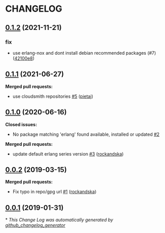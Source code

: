 # CHANGELOG

## [0.1.2](https://github.com/rockandska/ansible-role-erlang/tree/0.1.2) (2021-11-21)

### fix

- use erlang-nox and dont install debian recommended packages (#7) ([42100e8](https://github.com/rockandska/ansible-role-erlang/commit/42100e878c72dead3f7e5afe688fd85614b35046))

## [0.1.1](https://github.com/rockandska/ansible-role-erlang/tree/0.1.0) (2021-06-27)
**Merged pull requests:**

- use cloudsmith repositories [\#5](https://github.com/rockandska/ansible-role-erlang/pull/5) ([pietaj](https://github.com/pietaj))

## [0.1.0](https://github.com/rockandska/ansible-role-erlang/tree/0.1.0) (2020-06-16)
**Closed issues:**

- No package matching 'erlang' found available, installed or updated [\#2](https://github.com/rockandska/ansible-role-erlang/issues/2)

**Merged pull requests:**

- update default erlang series version [\#3](https://github.com/rockandska/ansible-role-erlang/pull/3) ([rockandska](https://github.com/rockandska))

## [0.0.2](https://github.com/rockandska/ansible-role-erlang/tree/0.0.2) (2019-03-15)
**Merged pull requests:**

- Fix typo in repo/gpg url [\#1](https://github.com/rockandska/ansible-role-erlang/pull/1) ([rockandska](https://github.com/rockandska))

## [0.0.1](https://github.com/rockandska/ansible-role-erlang/tree/0.0.1) (2019-01-31)


\* *This Change Log was automatically generated by [github_changelog_generator](https://github.com/skywinder/Github-Changelog-Generator)*
